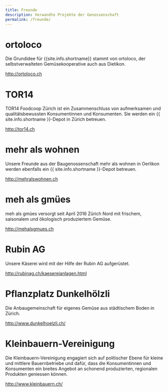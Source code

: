```yaml
---
title: Freunde
description: Verwandte Projekte der Genossenschaft
permalink: /freunde/
---
```


# ortoloco

Die Grundidee für {{site.info.shortname}} stammt von ortoloco, der
selbstverwalteten Gemüsekooperative auch aus Dietikon.

<http://ortoloco.ch>


# TOR14

TOR14 Foodcoop Zürich ist ein Zusammenschluss von aufmerksamen und
qualitätsbewussten Konsumentinnen und Konsumenten. Sie werden ein
{{ site.info.shortname }}-Depot in Zürich betreuen.

<http://tor14.ch>


# mehr als wohnen

Unsere Freunde aus der Baugenossenschaft mehr als wohnen in Oerlikon
werden ebenfalls ein {{ site.info.shortname }}-Depot betreuen.

<http://mehralswohnen.ch>

# meh als gmües

meh als gmües versorgt seit April 2016 Zürich Nord mit frischem, saisonalem und
ökologisch produziertem Gemüse.

<http://mehalsgmues.ch>


# Rubin AG

Unsere Käserei wird mit der Hilfe der Rubin AG aufgerüstet.

<http://rubinag.ch/kaesereianlagen.html>


# Pflanzplatz Dunkelhölzli

Die Anbaugemeinschaft für eigenes Gemüse aus städtischem Boden in
Zürich.

<http://www.dunkelhoelzli.ch/>


#  Kleinbauern-Vereinigung

Die Kleinbauern-Vereinigung engagiert sich auf politischer Ebene für
kleine und mittlere Bauernbetriebe und dafür, dass die Konsumentinnen
und Konsumenten ein breites Angebot an schonend produzierten,
regionalen Produkten geniessen können.

<http://www.kleinbauern.ch/>
